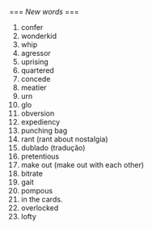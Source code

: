 === *New words* ===

1. confer
2. wonderkid
3. whip
4. agressor
5. uprising
6. quartered
7. concede
8. meatier
9. urn
10. glo
11. obversion
12. expediency
13. punching bag
14. rant (rant about nostalgia)
15. dublado (tradução)
16. pretentious
17. make out (make out with each other)
18. bitrate
19. gait
20. pompous
21. in the cards.
22. overlocked
23. lofty
